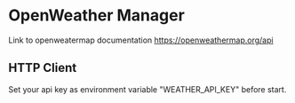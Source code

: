 # OpenWeather Manager
Link to openweatermap documentation https://openweathermap.org/api

## HTTP Client
Set your api key as environment variable "WEATHER_API_KEY" before start.
